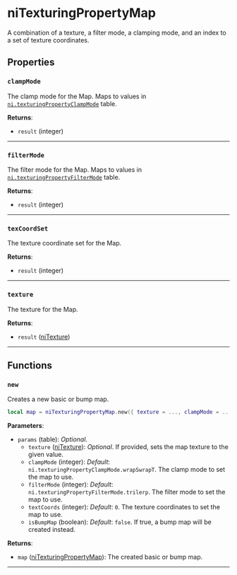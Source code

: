 # niTexturingPropertyMap
<div class="search_terms" style="display: none">nitexturingpropertymap, texturingpropertymap</div>

<!---
	This file is autogenerated. Do not edit this file manually. Your changes will be ignored.
	More information: https://github.com/MWSE/MWSE/tree/master/docs
-->

A combination of a texture, a filter mode, a clamping mode, and an index to a set of texture coordinates.

## Properties

### `clampMode`
<div class="search_terms" style="display: none">clampmode</div>

The clamp mode for the Map. Maps to values in [`ni.texturingPropertyClampMode`](https://mwse.github.io/MWSE/references/ni/texturing-property-clamp-modes/) table.

**Returns**:

* `result` (integer)

***

### `filterMode`
<div class="search_terms" style="display: none">filtermode</div>

The filter mode for the Map. Maps to values in [`ni.texturingPropertyFilterMode`](https://mwse.github.io/MWSE/references/ni/texturing-property-filter-modes/) table.

**Returns**:

* `result` (integer)

***

### `texCoordSet`
<div class="search_terms" style="display: none">texcoordset</div>

The texture coordinate set for the Map.

**Returns**:

* `result` (integer)

***

### `texture`
<div class="search_terms" style="display: none">texture</div>

The texture for the Map.

**Returns**:

* `result` ([niTexture](../../types/niTexture))

***

## Functions

### `new`
<div class="search_terms" style="display: none">new</div>

Creates a new basic or bump map.

```lua
local map = niTexturingPropertyMap.new({ texture = ..., clampMode = ..., filterMode = ..., textCoords = ..., isBumpMap = ... })
```

**Parameters**:

* `params` (table): *Optional*.
	* `texture` ([niTexture](../../types/niTexture)): *Optional*. If provided, sets the map texture to the given value.
	* `clampMode` (integer): *Default*: `ni.texturingPropertyClampMode.wrapSwrapT`. The clamp mode to set the map to use.
	* `filterMode` (integer): *Default*: `ni.texturingPropertyFilterMode.trilerp`. The filter mode to set the map to use.
	* `textCoords` (integer): *Default*: `0`. The texture coordinates to set the map to use.
	* `isBumpMap` (boolean): *Default*: `false`. If true, a bump map will be created instead.

**Returns**:

* `map` ([niTexturingPropertyMap](../../types/niTexturingPropertyMap)): The created basic or bump map.

***


